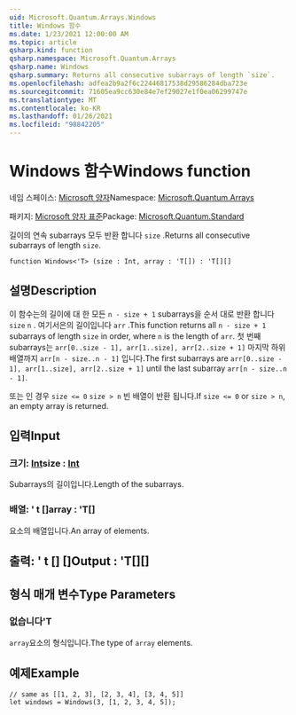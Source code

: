 ```yaml
---
uid: Microsoft.Quantum.Arrays.Windows
title: Windows 함수
ms.date: 1/23/2021 12:00:00 AM
ms.topic: article
qsharp.kind: function
qsharp.namespace: Microsoft.Quantum.Arrays
qsharp.name: Windows
qsharp.summary: Returns all consecutive subarrays of length `size`.
ms.openlocfilehash: adfea2b9a2f6c22446817538d29586284dba723e
ms.sourcegitcommit: 71605ea9cc630e84e7ef29027e1f0ea06299747e
ms.translationtype: MT
ms.contentlocale: ko-KR
ms.lasthandoff: 01/26/2021
ms.locfileid: "98842205"
---
```

# <a name="windows-function"></a><span data-ttu-id="36a87-102">Windows 함수</span><span class="sxs-lookup"><span data-stu-id="36a87-102">Windows function</span></span>

<span data-ttu-id="36a87-103">네임 스페이스: [Microsoft 양자](xref:Microsoft.Quantum.Arrays)</span><span class="sxs-lookup"><span data-stu-id="36a87-103">Namespace: [Microsoft.Quantum.Arrays](xref:Microsoft.Quantum.Arrays)</span></span>

<span data-ttu-id="36a87-104">패키지: [Microsoft 양자 표준](https://nuget.org/packages/Microsoft.Quantum.Standard)</span><span class="sxs-lookup"><span data-stu-id="36a87-104">Package: [Microsoft.Quantum.Standard](https://nuget.org/packages/Microsoft.Quantum.Standard)</span></span>


<span data-ttu-id="36a87-105">길이의 연속 subarrays 모두 반환 합니다 `size` .</span><span class="sxs-lookup"><span data-stu-id="36a87-105">Returns all consecutive subarrays of length `size`.</span></span>

```qsharp
function Windows<'T> (size : Int, array : 'T[]) : 'T[][]
```


## <a name="description"></a><span data-ttu-id="36a87-106">설명</span><span class="sxs-lookup"><span data-stu-id="36a87-106">Description</span></span>

<span data-ttu-id="36a87-107">이 함수는의 길이에 대 한 모든 `n - size + 1` subarrays을 순서 대로 반환 합니다 `size` `n` . 여기서은의 길이입니다 `arr` .</span><span class="sxs-lookup"><span data-stu-id="36a87-107">This function returns all `n - size + 1` subarrays of length `size` in order, where `n` is the length of `arr`.</span></span>
<span data-ttu-id="36a87-108">첫 번째 subarrays는 `arr[0..size - 1], arr[1..size], arr[2..size + 1]` 마지막 하위 배열까지 `arr[n - size..n - 1]` 입니다.</span><span class="sxs-lookup"><span data-stu-id="36a87-108">The first subarrays are `arr[0..size - 1], arr[1..size], arr[2..size + 1]` until the last subarray `arr[n - size..n - 1]`.</span></span>

<span data-ttu-id="36a87-109">또는 인 경우 `size <= 0` `size > n` 빈 배열이 반환 됩니다.</span><span class="sxs-lookup"><span data-stu-id="36a87-109">If `size <= 0` or `size > n`, an empty array is returned.</span></span>

## <a name="input"></a><span data-ttu-id="36a87-110">입력</span><span class="sxs-lookup"><span data-stu-id="36a87-110">Input</span></span>

### <a name="size--int"></a><span data-ttu-id="36a87-111">크기: [Int](xref:microsoft.quantum.lang-ref.int)</span><span class="sxs-lookup"><span data-stu-id="36a87-111">size : [Int](xref:microsoft.quantum.lang-ref.int)</span></span>

<span data-ttu-id="36a87-112">Subarrays의 길이입니다.</span><span class="sxs-lookup"><span data-stu-id="36a87-112">Length of the subarrays.</span></span>


### <a name="array--t"></a><span data-ttu-id="36a87-113">배열: ' t []</span><span class="sxs-lookup"><span data-stu-id="36a87-113">array : 'T[]</span></span>

<span data-ttu-id="36a87-114">요소의 배열입니다.</span><span class="sxs-lookup"><span data-stu-id="36a87-114">An array of elements.</span></span>



## <a name="output--t"></a><span data-ttu-id="36a87-115">출력: ' t [] []</span><span class="sxs-lookup"><span data-stu-id="36a87-115">Output : 'T[][]</span></span>



## <a name="type-parameters"></a><span data-ttu-id="36a87-116">형식 매개 변수</span><span class="sxs-lookup"><span data-stu-id="36a87-116">Type Parameters</span></span>

### <a name="t"></a><span data-ttu-id="36a87-117">없습니다</span><span class="sxs-lookup"><span data-stu-id="36a87-117">'T</span></span>

<span data-ttu-id="36a87-118">`array`요소의 형식입니다.</span><span class="sxs-lookup"><span data-stu-id="36a87-118">The type of `array` elements.</span></span>

## <a name="example"></a><span data-ttu-id="36a87-119">예제</span><span class="sxs-lookup"><span data-stu-id="36a87-119">Example</span></span>

```qsharp
// same as [[1, 2, 3], [2, 3, 4], [3, 4, 5]]
let windows = Windows(3, [1, 2, 3, 4, 5]);
```